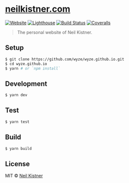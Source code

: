 # [neilkistner.com](https://neilkistner.com)

[![Website][website-image]][website-url]
[![Lighthouse][lighthouse-image]][lighthouse-url]
[![Build Status][actions-image]][actions-url]
[![Coveralls][codecov-image]][codecov-url]

> The personal website of Neil Kistner.

## Setup

```sh
$ git clone https://github.com/wyze/wyze.github.io.git
$ cd wyze.github.io
$ yarn # or `npm install`
```

## Development

```sh
$ yarn dev
```

## Test

```sh
$ yarn test
```

## Build

```sh
$ yarn build
```

## License

MIT © [Neil Kistner](https://neilkistner.com)

[website-image]: https://img.shields.io/website-up-down-green-red/https/neilkistner.com.svg?style=flat-square
[website-url]: https://neilkistner.com

[lighthouse-image]: https://img.shields.io/badge/lighthouse-100-brightgreen.svg?style=flat-square
[lighthouse-url]: https://googlechrome.github.io/lighthouse/viewer/?gist=0e786826596fa80011036e427ff0059b

[actions-image]: https://img.shields.io/github/workflow/status/wyze/wyze.github.io/CI?style=flat-square
[actions-url]: https://github.com/wyze/wyze.github.io/actions?query=workflow%3ACI

[codecov-image]: https://img.shields.io/codecov/c/github/wyze/wyze.github.io.svg?style=flat-square
[codecov-url]: https://codecov.io/github/wyze/wyze.github.io

